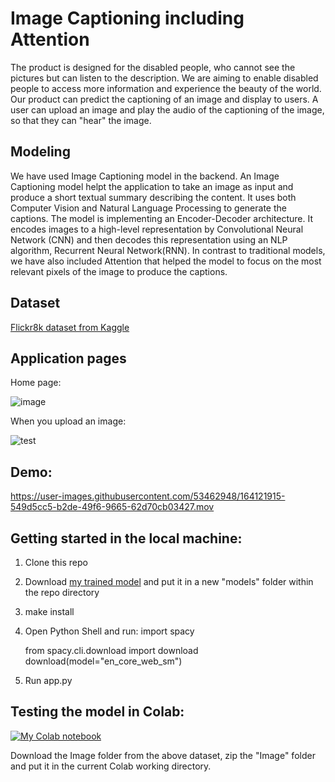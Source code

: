# Image Captioning including Attention

The product is designed for the disabled people, who cannot see the pictures but can listen to the description. We are aiming to enable disabled people to access more information and experience the beauty of the world. Our product can predict the captioning of an image and display to users. A user can upload an image and play the audio of the captioning of the image, so that they can "hear" the image.

## Modeling

We have used Image Captioning model in the backend. An Image Captioning model helpt the application to take an image as input and produce a short textual summary describing the content. It uses both Computer Vision and Natural Language Processing to generate the captions.
The model is implementing an Encoder-Decoder architecture. It encodes images to a high-level representation by Convolutional Neural Network (CNN) and then decodes this representation using an NLP algorithm, Recurrent Neural Network(RNN).
In contrast to traditional models, we have also included Attention that helped the model to focus on the most relevant pixels of the image to produce the captions.

## Dataset

[Flickr8k dataset from Kaggle](https://www.kaggle.com/datasets/adityajn105/flickr8k)

## Application pages

Home page:

![image](https://user-images.githubusercontent.com/97444802/163241489-7ab169b6-2865-4668-be47-a5827a145a47.png)

When you upload an image:

![test](https://user-images.githubusercontent.com/53462948/164121624-ce98a61a-39ab-4956-bdc0-962e9c80b62a.png)


## Demo:


https://user-images.githubusercontent.com/53462948/164121915-549d5cc5-b2de-49f6-9665-62d70cb03427.mov



## Getting started in the local machine:

1. Clone this repo
2. Download [my trained model](https://drive.google.com/file/d/1t3QbSauxSnZhXE1DbuGwiT2AokOsqOjA/view?usp=sharing) and put it in a new "models" folder within the repo directory
4. make install
5. Open Python Shell and run:
    import spacy
    
    from spacy.cli.download import download
    download(model="en_core_web_sm")
6. Run app.py


## Testing the model in Colab:

[![My Colab notebook](https://colab.research.google.com/assets/colab-badge.svg)](https://colab.research.google.com/drive/1z1sI5wVmoflOggLfIuIIj7qQ0xAICtgn?usp=sharing) 

Download the Image folder from the above dataset, zip the "Image" folder and put it in the current Colab working directory.
